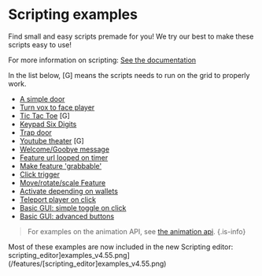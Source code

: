# Scripting examples
Find small and easy scripts premade for you! We try our best to make these scripts easy to use!


For more information on scripting: [See the documentation](/Scripting/)

In the list below, [G] means the scripts needs to run on the grid to properly work.

* [A simple door](/Scripting/Examples/Simple-Door)
* [Turn vox to face player](/Scripting/Examples/Turn)
* [Tic Tac Toe](/Scripting/Examples/TicTacToe) [G]
* [Keypad Six Digits](/Scripting/Examples/keypad_six_digits)
* [Trap door](/Scripting/Examples/trap_door) 
* [Youtube theater](/Scripting/Examples/Youtube_theater) [G]
* [Welcome/Goobye message](/Scripting/Examples/welcome_message)
* [Feature url looped on timer](/Scripting/Examples/loop-images-timer)
* [Make feature 'grabbable'](/Scripting/Examples/pick-up-objects)
* [Click trigger](/Scripting/Examples/Click-trigger)
* [Move/rotate/scale Feature](/Scripting/Examples/Move-rotate-scale-Feature)
* [Activate depending on wallets](/Scripting/Examples/Activate-depending-on-wallets)
* [Teleport player on click](/Scripting/Examples/teleport-player)
* [Basic GUI: simple toggle on click](/Scripting/Examples/basic-gui-simple-example)
* [Basic GUI: advanced buttons](/Scripting/Examples/basic-gui-advanced-example)

> For examples on the animation API, see [the animation api](/Scripting/Animation-API).
{.is-info}

Most of these examples are now included in the new Scripting editor:
scripting_editor]examples_v4.55.png](/features/[scripting_editor]examples_v4.55.png)
